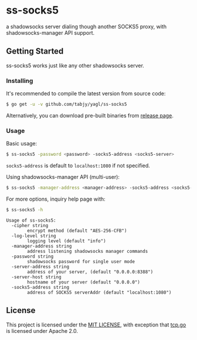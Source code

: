 # ss-socks5
a shadowsocks server dialing though another SOCKS5 proxy, with shadowsocks-manager API support.

## Getting Started
ss-socks5 works just like any other shadowsocks server.

### Installing

It's recommended to compile the latest version from source code:
```bash
$ go get -u -v github.com/tabjy/yagl/ss-socks5
```

Alternatively, you can download pre-built binaries from [release page](https://github.com/tabjy/ss-socks5/releases).

### Usage

Basic usage:
```bash
$ ss-socks5 -password <password> -socks5-address <socks5-server>
```
`socks5-address` is default to `localhost:1080` if not specified.

Using shadowsocks-manager API (multi-user):
```bash
$ ss-socks5 -manager-address <manager-address> -socks5-address <socks5-server>
```

For more options, inquiry help page with:
```bash
$ ss-socks5 -h
```
```
Usage of ss-socks5:
  -cipher string
    	encrypt method (default "AES-256-CFB")
  -log-level string
    	logging level (default "info")
  -manager-address string
    	address listening shadowsocks manager commands
  -password string
    	shadowsocks password for single user mode
  -server-address string
    	address of your server, (default "0.0.0.0:8388")
  -server-host string
    	hostname of your server (default "0.0.0.0")
  -socks5-address string
    	address of SOCKS5 serverAddr (default "localhost:1080")
```

## License

This project is licensed under the [MIT LICENSE](LICENSE), with exception that [tcp.go](3rd-party/go-shadowsocks2/tcp.go) is licensed under Apache 2.0.